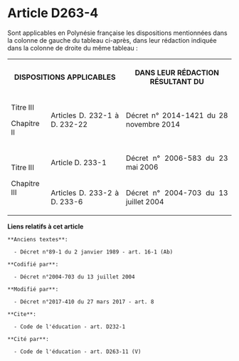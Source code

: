 # Article D263-4

Sont applicables en Polynésie française les dispositions mentionnées dans la colonne de gauche du tableau ci-après, dans leur
rédaction indiquée dans la colonne de droite du même tableau :

<table>
  <tbody>
    <tr>
      <th colspan="2">

DISPOSITIONS APPLICABLES

</th>
      <th>

DANS LEUR RÉDACTION RÉSULTANT DU </th>
    </tr>
    <tr>
      <td align="left">

Titre III

Chapitre II</td>
      <td align="justify">

Articles D. 232-1 à D. 232-22</td>
      <td align="justify">

Décret n° 2014-1421 du 28 novembre 2014</td>
    </tr>
    <tr>
      <td align="left" rowspan="2">

Titre III

Chapitre III</td>
      <td align="justify">

Article D. 233-1</td>
      <td align="justify">

Décret n° 2006-583 du 23 mai 2006</td>
    </tr>
    <tr>
      <td align="justify">

Articles D. 233-2 à D. 233-6</td>
      <td align="justify">

Décret n° 2004-703 du 13 juillet 2004</td>
    </tr>
  </tbody>
</table>

**Liens relatifs à cet article**

	**Anciens textes**:

	  - Décret n°89-1 du 2 janvier 1989 - art. 16-1 (Ab)

	**Codifié par**:

	  - Décret n°2004-703 du 13 juillet 2004

	**Modifié par**:

	  - Décret n°2017-410 du 27 mars 2017 - art. 8

	**Cite**:

	  - Code de l'éducation - art. D232-1

	**Cité par**:

	  - Code de l'éducation - art. D263-11 (V)
